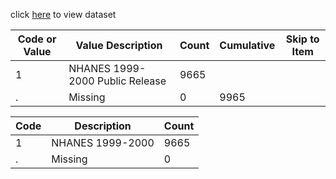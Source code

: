 click [here](https://github.com/Susanna2333/hw4/blob/main/transplants.txt) to view dataset

| Code or Value     | Value Description                 | Count | Cumulative | Skip to Item |
|-------------------|-----------------------------------|-------|------------|--------------|
| 1                 | NHANES 1999-2000 Public Release   | 9665  |            |              |
| .                 | Missing                           | 0     | 9965       |              |

| Code | Description | Count |
|--|--|--|
|1| NHANES 1999-2000 | 9665 |
|.| Missing | 0 |
